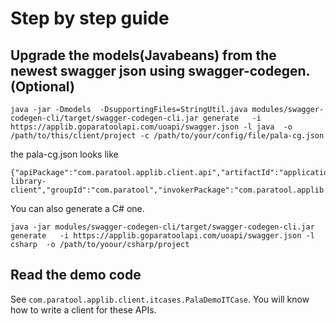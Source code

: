 # Step by step guide

## Upgrade the models(Javabeans) from the newest swagger json using swagger-codegen. (Optional)


````
java -jar -Dmodels  -DsupportingFiles=StringUtil.java modules/swagger-codegen-cli/target/swagger-codegen-cli.jar generate   -i https://applib.goparatoolapi.com/uoapi/swagger.json -l java  -o /path/to/this/client/project -c /path/to/your/config/file/pala-cg.json

````

the pala-cg.json looks like 

````
{"apiPackage":"com.paratool.applib.client.api","artifactId":"application-library-client","groupId":"com.paratool","invokerPackage":"com.paratool.applib.client.invoker","library":"jersey2","modelPackage":"com.paratool.applib.client.model"}
````

You can also generate a C# one. 

````
java -jar modules/swagger-codegen-cli/target/swagger-codegen-cli.jar generate   -i https://applib.goparatoolapi.com/uoapi/swagger.json -l csharp  -o /path/to/yoour/csharp/project
````


## Read the demo code

See  ````com.paratool.applib.client.itcases.PalaDemoITCase````.   You will know how to write a client for these APIs.